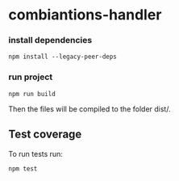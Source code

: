 # combiantions-handler

### install dependencies
```
npm install --legacy-peer-deps
```

### run project
```
npm run build
```

Then the files will be compiled to the folder dist/.

## Test coverage

To run tests run: 

```
npm test
```
